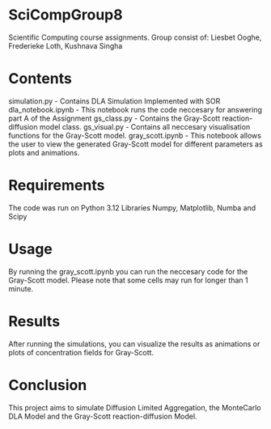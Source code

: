 # SciCompGroup8
Scientific Computing course assignments. Group consist of: Liesbet Ooghe, Frederieke Loth, Kushnava Singha

# Contents
simulation.py - Contains DLA Simulation Implemented with SOR
dla_notebook.ipynb - This notebook runs the code neccesary for answering part A of the Assignment
gs_class.py - Contains the Gray-Scott reaction-diffusion model class.
gs_visual.py - Contains all neccesary visualisation functions for the Gray-Scott model.
gray_scott.ipynb - This notebook allows the user to view the generated Gray-Scott model for different parameters as plots and animations.

# Requirements
The code was run on Python 3.12 
Libraries Numpy, Matplotlib, Numba and Scipy

# Usage
By running the gray_scott.ipynb you can run the neccesary code for the Gray-Scott model. Please note that some cells may run for longer than 1 minute.

# Results
After running the simulations, you can visualize the results as animations or plots of concentration fields for Gray-Scott. 

# Conclusion
This project aims to simulate Diffusion Limited Aggregation, the MonteCarlo DLA Model and the Gray-Scott reaction-diffusion Model.

